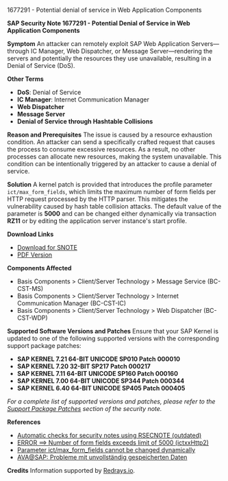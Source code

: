 1677291 - Potential denial of service in Web Application Components

**SAP Security Note 1677291 - Potential Denial of Service in Web Application Components**

**Symptom**
An attacker can remotely exploit SAP Web Application Servers—through IC Manager, Web Dispatcher, or Message Server—rendering the servers and potentially the resources they use unavailable, resulting in a Denial of Service (DoS).

**Other Terms**
- **DoS**: Denial of Service
- **IC Manager**: Internet Communication Manager
- **Web Dispatcher**
- **Message Server**
- **Denial of Service through Hashtable Collisions**

**Reason and Prerequisites**
The issue is caused by a resource exhaustion condition. An attacker can send a specifically crafted request that causes the process to consume excessive resources. As a result, no other processes can allocate new resources, making the system unavailable. This condition can be intentionally triggered by an attacker to cause a denial of service.

**Solution**
A kernel patch is provided that introduces the profile parameter `ict/max_form_fields`, which limits the maximum number of form fields per HTTP request processed by the HTTP parser. This mitigates the vulnerability caused by hash table collision attacks. The default value of the parameter is **5000** and can be changed either dynamically via transaction **RZ11** or by editing the application server instance's start profile.

**Download Links**
- [Download for SNOTE](https://notesdownloads.sap.com/note/0040000017378372017)
- [PDF Version](https://userapps.support.sap.com/sap/support/sfm/notes/print/0001677291?language=en-US&token=4095D1F58EEB1B1E941801A58363F777)

**Components Affected**
- Basis Components > Client/Server Technology > Message Service (BC-CST-MS)
- Basis Components > Client/Server Technology > Internet Communication Manager (BC-CST-IC)
- Basis Components > Client/Server Technology > Web Dispatcher (BC-CST-WDP)

**Supported Software Versions and Patches**
Ensure that your SAP Kernel is updated to one of the following supported versions with the corresponding support package patches:

- **SAP KERNEL 7.21 64-BIT UNICODE SP010 Patch 000010**
- **SAP KERNEL 7.20 32-BIT SP217 Patch 000217**
- **SAP KERNEL 7.11 64-BIT UNICODE SP160 Patch 000160**
- **SAP KERNEL 7.00 64-BIT UNICODE SP344 Patch 000344**
- **SAP KERNEL 6.40 64-BIT UNICODE SP405 Patch 000405**
  
_For a complete list of supported versions and patches, please refer to the [Support Package Patches](https://me.sap.com/note/0001677291) section of the security note._

**References**
- [Automatic checks for security notes using RSECNOTE (outdated)](https://me.sap.com/notes/888889)
- [ERROR ==> Number of form fields exceeds limit of 5000 (ictxxHttp2)](https://me.sap.com/notes/1765048)
- [Parameter ict/max_form_fields cannot be changed dynamically](https://me.sap.com/notes/1921052)
- [AVA@SAP: Probleme mit unvollständig gespeicherten Daten](https://me.sap.com/notes/1786552)

**Credits**
Information supported by [Redrays.io](https://redrays.io).